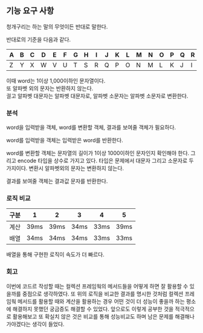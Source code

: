 ## 기능 요구 사항
청개구리는 하는 말의 무엇이든 반대로 말한다.

반대로의 기준을 다음과 같다.<br>

| A | B | C | D | E | F | G | H | I | J | K | L | M | N | O | P | Q | R | S | T | U | V | W | X | Y | Z |
| --- | --- | --- | --- | --- | --- | --- | --- | --- | --- | --- | --- | --- | --- | --- | --- | --- | --- | --- | --- | --- | --- | --- | --- | --- | --- |
| Z | Y | X | W | V | U | T | S | R | Q | P | O | N | M | L | K | J | I | H | G | F | E | D | C | B | A |

이때 word는 1이상 1,000이하인 문자열이다.<br>
또 알파벳 외의 문자는 반환하지 않는다.<br>
긜고 알파벳 대문자는 알파벳 대문자로, 알파벳 소문자는 알파벳 소문자로 변환한다.<br>

### 분석
word을 입력받을 객체, word를 변환할 객체, 결과를 보여줄 객체가 필요하다.

word를 입력받을 객체는 입력받은 word를 반환한다.

word를 변환할 객체는 문자열의 길이가 1이상 1000이하인 문자인지 확인해야 한다.
그리고 encode 타입을 상수로 가지고 있다.
타입은 문제에서 대문자 그리고 소문자로 두 가지이다.
변환시 알파벳외의 문자는 변환하지 않는다.

결과를 보여줄 객체는 결과값 문자를 반환한다.

### 로직 비교
| 구분 | 1 | 2 | 3 | 4 | 5 |
| --- | --- | --- | --- | --- |--- |
|계산 | 39ms | 39ms | 34ms | 33ms | 39ms |
|배열 | 34ms | 34ms | 34ms | 33ms | 33ms |
배열을 통해 구현한 로직이 속도가 더 빠르다.

### 회고
이번에 코드르 작성할 때는 컬렉션 프레임웍의 메서드들을 어떻게 하면 잘 활용할 수 있을까를 중점으로 생각하였다.
또 위의 로직을 비교한 결과를 명시한 것처럼 컬렉션 프레임웍 메서드를 활용할 때와 계산을 활용하는 경우 어떤 것이 더 성능이 좋을까 하는 평소에 해결하지 못했던 궁금증도 해결할 수 있었다.
앞으로도 이렇게 공부한 것을 적극적으로 활용해보고 또 확실치 않은 것은 비교를 통해 성능비교도 하며 남은 문제를 해결해나가야겠다는 생각이 들었다.